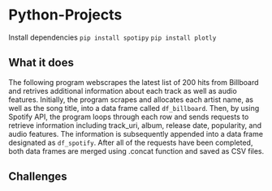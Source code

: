 # Python-Projects
Install dependencies
`pip install spotipy` 
`pip install plotly`
## What it does
The following program webscrapes the latest list of 200 hits from Billboard and retrives additional information about each track as well as audio features.  Initially, the program scrapes and allocates each artist name, as well as the song title, into a data frame called ``df_billboard``. Then, by using Spotify API, the program loops through each row and sends requests to retrieve information including track_uri, album, release date, popularity, and audio features. The information is subsequently appended into a data frame designated as ``df_spotify``. After all of the requests have been completed, both data frames are merged using .concat function and saved as CSV files. 
## Challenges
